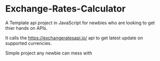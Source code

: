 # Exchange-Rates-Calculator

A Template api project in JavaScript for newbies who are looking to get thier hands on APIs. 

It calls the https://exchangeratesapi.io/ api to get latest update on supported currencies. 

Simple project any newbie can mess with

